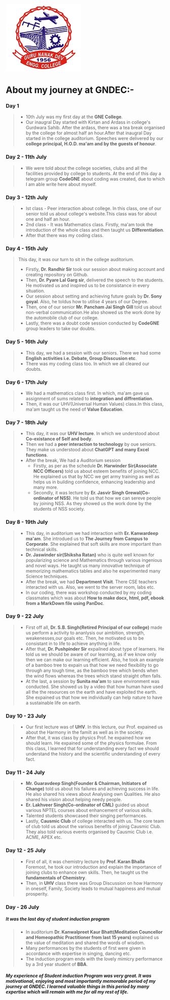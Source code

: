 ![GNDEC](gndec.png)
# About my journey at GNDEC:-

### Day 1
> * 10th July was my first day at the **GNE College**.
> * Our inaugral Day started with Kirtan and Ardass in college's Gurdwara Sahib. After the ardass, there was a tea break organised by the college for almost half an hour.After that inaugral Day started in the college auditorium. Speeches were delivered by our **college principal, H.O.D. ma'am and by the guests of honour**.

### Day 2 - 11th July
> * We were told about the college societies, clubs and all the facilities provided by college to students. At the end of this day a telegram group **CodeGNE** about coding was created, due to which I am able write here about myself. 

### Day 3 - 12th July
>    - Ist class - Peer interaction about college. In this class, one of our senior told us about college's website.This class was for about one and half an hour.
>    - 2nd class - It was Mathematics class. Firstly, ma'am took the introduction of the whole class and then taught us **Differentiation**.
>    - After that there was my coding class.

### Day 4 - 15th July
> This day, it was our turn to sit in the college auditorium.
> * Firstly, **Dr. Randhir Sir** took our session about making account and creating repository on Github.
> * Then, **Dr. Pyare Lal Garg sir**, delivered the speech to the students. He motivated us and inspired us to be consistance in every situation.
> * Our session about setting and achieving future goals by **Dr. Sony goyal**. Also, he toldus how to utilise 4 years of our Degree.
> * Then, one of our senior **Mr. Pancham Jai Singh Gill** told us about non-verbal communication.He also showed us the work done by the automobile club of our college.
> * Lastly, there was a doubt code session conducted by **CodeGNE** group leaders to take our doubts.

### Day 5 - 16th July
> * This day, we had a session with our seniors. There we had some **English activities i.e. Debate, Group Disscusion etc**.
> * There was my coding class too. In which we all cleared our doubts.
    
### Day 6 - 17th July 
> * We had a mathematics class first. In which, ma'am gave us assignment of sums related to **integration and diffrentiation**.
> * Then, it was our UHV(Universal Human Values) class.In this class, ma'am taught us the need of **Value Education**.

### Day 7 - 18th July
> * This day, it was our **UHV lecture**. In which we understood about **Co-existance of Self and body**.
> * Then we had a **peer interaction to technology** by oue seniors. They make us understood about **ChatGPT and many Excel functions**.
> * After the break, We had a Auditorium session
>   - Firstly, as per as the schedule **Dr. Harwinder Sir(Associate NCC Officers)** told us about esteem benefits of joining NCC. He explained us that by NCC we get army training as well as helps us in building confidence, enhancing leadership and many more.
>   - Secondly, it was lecture by **Er. Jasvir Singh Grewal(Co-ordinator of NSS)**. He told us that how we can sereve people by joining NSS. As they showed us the work done by the students of NSS society. 

### Day 8 - 19th July
> * This day, in auditorium we had interaction with **Er. Kanwardeep ma'am**. She introdued us to **The Journey from Campus to Corporate**. She explained that soft skills are more important than technical skills.
> * **Dr. Jaswinder sir(Shiksha Ratan)** who is quite well known for popularizing science and Mathematics through various ingenious and novel ways. He taught us many innovative technique of memorizing mathematics tables and also he experimented many Science techniques.
> * After the break, we had **Department Visit**. There CSE teachers interacted with us. Also, we went to the server room, labs etc.
> * In our coding, there was workshop conducted by my coding classmates which was about **How to make docx, html, pdf, ebook from a MarkDown file using PanDoc**.

### Day 9 - 22 July
> * First off all, **Dr. S.B. Singh(Retired Principal of our college)** made us perform a activity to ananlysis our aimbition, strength, weakenesses,our goals etc. Then, he motivated us to be consistant in to life to achieve anything in life.
> * After that, **Dr. Pushpinder Sir** expailned about type of learners. He told us we should be aware of our learning, as if we know only then we can make our learning efficient. Also, he took an example of a bamboo tree to expain us that how we need flexibility to go through any tough time, as the bamboo tree which bends when the wind flows whereas the trees which stand straight often falls.
> * At the last, a session by **Sunita ma'am** to save environment was conducted. She showed us by a video that how human have used all the the resources on the earth and have exploited the earth. She expained us that how we individually can help nature to have a sustainable life on earth.

### Day 10 - 23 July
> * Our first lecture was of **UHV**. In this lecture, our Prof. expained us about the Harmony in the familt as well as in the society.
> * After that, it was class by physics Prof. he expained how we should learn. He expained some of the physics formulae. From this class, I learned that for understanding every fact we should understand the history and the scientific understanding of every fact.

### Day 11 - 24 July
> * **Mr. Guaravdeep Singh(Founder & Chairman, Initiators of Change)** told us about his failures and achieving success in life. He also shared his views about Analysing own Qualities. He also shared his vision about helping needy people.
> * **Er. Lakhveer Singh(Co-ordinator of CML)** guided us about various NPTEL courses about enhancement of various skills.
> * Talented students showcased their singing performances.
> * Lastly, **Causmic Club** of college interacted with us. The core team of club told us about the various benefits of joinig Causmic Club. They also told various events organised by Causmic Club i.e. ACME, APEX etc.

### Day 12 - 25 July
> * First of all, it was chemistry lecture by **Prof. Karan Bhalla** Foremost, he took our introduction and explain the importance of joining clubs to enhance own skills. Then, he taught us the **fundamentals of Chemistry**.
> * Then, in **UHV** class there was Group Discussion on how Harmony in oneself, Family, Society leads to mutual happiness and mutual prosperity.

### Day - 26 July 
##### It was the last day of student induction program
> * In auditorium **Dr. Kanwalpreet Kaur Bhatt(Meditation Councellor and Homeopathic Practitioner from last 15 years)** explained us the value of meditation and shared the words of wisdom.
> * Many performances by the students of first were given in accordance with expertise in singing, dancing etc.
> * The induction program ends with the lovely mimicry performance by a 3rd year student of **BBA**.

##### My experience of Student induction Program was very great. It was motivational, enjoying and most importantly memorable period of my journey at GNDEC. I learned valuable things in this period by many expertise which will remain with me for all my rest of life.
